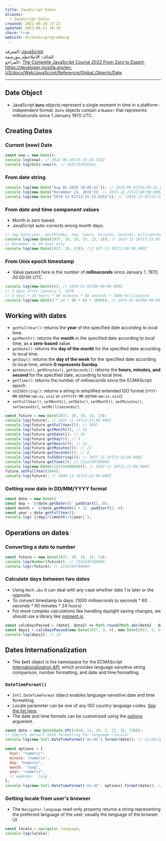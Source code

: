 ```yaml
---  
title: JavaScript Dates  
aliases:  
  - JavaScript Dates  
created: 2022-06-20 17:22  
updated: 2022-06-21 10:19  
share: true  
website: en/notes/programming  
---  
```

  
المعرفة::[JavaScript](JavaScript)  
الحالة:: #\ملاحظة_مؤرشفة  
المراجع:: [The Complete JavaScript Course 2022 From Zero to Expert](The%20Complete%20JavaScript%20Course%202022%20From%20Zero%20to%20Expert), <https://developer.mozilla.org/en-US/docs/Web/JavaScript/Reference/Global_Objects/Date>  
  
---  
  
## Date Object  
  
- JavaScript **`Date`** objects represent a single moment in time in a platform-independent format. `Date` objects contain a `Number` that represents milliseconds since 1 January 1970 UTC.  
  
## Creating Dates  
  
### Current (now) Date  
  
```js  
const now = new Date();  
console.log(now); // 2022-06-20T15:35:28.535Z  
console.log(Date.now()); // 1655793658342  
```  
  
### From date string  
  
```js  
console.log(new Date("Aug 02 2020 18:05:41")); // 2020-08-02T16:05:41.000Z  
console.log(new Date("December 24, 2015")); // 2015-12-23T22:00:00.000Z  
console.log(new Date("2019-11-01T13:15:33.035Z")); // "2019-11-01T13:15:33.035Z"  
```  
  
### From date and time component values  
  
- Month is zero based.  
- JavaScript auto-corrects wrong month days.  
  
```js  
// new Date(year, monthIndex, day, hours, minutes, seconds, milliseconds)  
console.log(new Date(2037, 10, 19, 15, 23, 5)); // 2037-11-19T13:23:05.000Z  
// November is 30 days only  
console.log(new Date(2037, 10, 31)); //2 037-11-30T22:00:00.000Z  
```  
  
### From Unix epoch timestamp  
  
- Value passed here is the number of **milliseconds** since January 1, 1970, 00:00:00 UTC.  
  
```js  
console.log(new Date(0)); // 1970-01-01T00:00:00.000Z  
// 3 days afrer January 1, 1970  
// 3 days * 24 hours * 60 minutes * 60 seconds * 1000 millisecond  
console.log(new Date(3 * 24 * 60 * 60 * 1000)); // 1970-01-04T00:00:00.000Z  
```  
  
## Working with dates  
  
- `getFullYear()`: returns the **year** of the specified date according to local time.  
- `getMonth()`: returns the **month** in the specified date according to local time, as a **zero-based** value.  
- `getDate()`: returns the **day of the month** for the specified date according to local time.  
- `getDay()`: returns the **day of the week** for the specified date according to local time, where **0 represents Sunday**.  
- `getHours()`, `getMinutes()`, `getSeconds()`: returns the **hours, minutes, and second** for the specified date, according to local time.  
- `getTime()`: returns the number of milliseconds since the ECMAScript epoch.  
- `toISOString()`: returns a string in simplified extended ISO format (`YYYY-MM-DDTHH:mm:ss.sssZ` or `±YYYYYY-MM-DDTHH:mm:ss.sssZ`)  
- `setFullYear()`, `setMonth()`, `setDate()`, `setMonth()`, `setMinutes()`, `setSeconds()`, `setMilliseconds()`.  
  
```js  
const future = new Date(2037, 10, 19, 15, 23);  
console.log(future); // 2037-11-19T13:23:00.000Z  
console.log(future.getFullYear()); // 2037  
console.log(future.getMonth()); // 10  
console.log(future.getDate()); // 19  
console.log(future.getDay()); // 4  
console.log(future.getHours()); // 15  
console.log(future.getMinutes()); // 23  
console.log(future.getSeconds()); // 0  
console.log(future.toISOString()); // 2037-11-19T13:23:00.000Z  
console.log(future.getTime()); // 2142249780000  
console.log(new Date(2142256980000)); // 2037-11-19T15:23:00.000Z  
future.setFullYear(2040);  
console.log(future); // 2040-11-19T13:23:00.000Z  
```  
  
### Getting now date in DD/MM/YYYY format  
  
```js  
const date = new Date()  
const day = `${date.getDate()}`.padStart(2, 0);  
const month = `${date.getMonth() + 1}`.padStart(2, 0);  
const year = date.getFullYear();  
console.log(`${day}/${month}/${year}`);  
```  
  
## Operations on dates  
  
### Converting a date to number  
  
```js  
const future = new Date(2037, 10, 19, 15, 23);  
console.log(Number(future)); // 2142249780000  
console.log(+future); // 2142249780000  
```  
  
### Calculate days between two dates  
  
- Using `Math.abs` it can deal with any case whether date 1 is later or the opposite.  
- To convert timestamp to days: (1000 milliseconds to seconds * 60 seconds * 60 minutes * 24 hours)  
- For more complex calculations like handling daylight saving changes, we should use a library like [moment.js](https://momentjs.com).  
  
```js  
const calcDaysPassed = (date1, date2) => Math.round(Math.abs(date2 - date1) / (1000 * 60 * 60 * 24));  
const days1 = calcDaysPassed(new Date(2037, 3, 4), new Date(2037, 3, 14));  
console.log(days1); // 10  
```  
  
## Dates Internationalization  
  
- The **`Intl`** object is the namespace for the ECMAScript [Internationalization API](https://developer.mozilla.org/en-US/docs/Web/JavaScript/Reference/Global_Objects/Intl), which provides language sensitive string comparison, number formatting, and date and time formatting.  
  
### `DateTimeFormat()`  
  
- `Intl.DateTimeFormat` object enables language-sensitive date and time formatting.  
- Locale parameter can be one of any ISO country language codes. [See the list here](http://www.lingoes.net/en/translator/langcode.htm).  
- The date and time formats can be customized using the [options](https://developer.mozilla.org/en-US/docs/Web/JavaScript/Reference/Global_Objects/Intl/DateTimeFormat/DateTimeFormat#syntax) argument.  
  
```js  
const date = new Date(Date.UTC(2020, 11, 20, 3, 23, 16, 738));  
// Specify default date formatting for language (locale)  
console.log(new Intl.DateTimeFormat('en-US').format(date)); // 12/20/2020  
  
const options = {  
  hour: "numeric",  
  minute: "numeric",  
  day: "numeric",  
  month: "long",  
  year: "numeric",  
  // weekday: 'long',  
};  
console.log(new Intl.DateTimeFormat('en-US', options).format(date)); // December 20, 2020, 5:23 AM  
```  
  
### Getting locale from user's browser  
  
- The `Navigator.language` read-only property returns a string representing the preferred language of the user, usually the language of the browser UI.  
  
```js  
const locale = navigator.language;  
console.log(locale);  
```  
